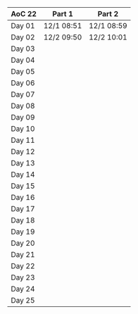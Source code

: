 | AoC 22 |   Part 1   |   Part 2   |
|--------|------------|------------|
| Day 01 | 12/1 08:51 | 12/1 08:59 |
| Day 02 | 12/2 09:50 | 12/2 10:01 |
| Day 03 |            |            |
| Day 04 |            |            |
| Day 05 |            |            |
| Day 06 |            |            |
| Day 07 |            |            |
| Day 08 |            |            |
| Day 09 |            |            |
| Day 10 |            |            |
| Day 11 |            |            |
| Day 12 |            |            |
| Day 13 |            |            |
| Day 14 |            |            |
| Day 15 |            |            |
| Day 16 |            |            |
| Day 17 |            |            |
| Day 18 |            |            |
| Day 19 |            |            |
| Day 20 |            |            |
| Day 21 |            |            |
| Day 22 |            |            |
| Day 23 |            |            |
| Day 24 |            |            |
| Day 25 |            |            |